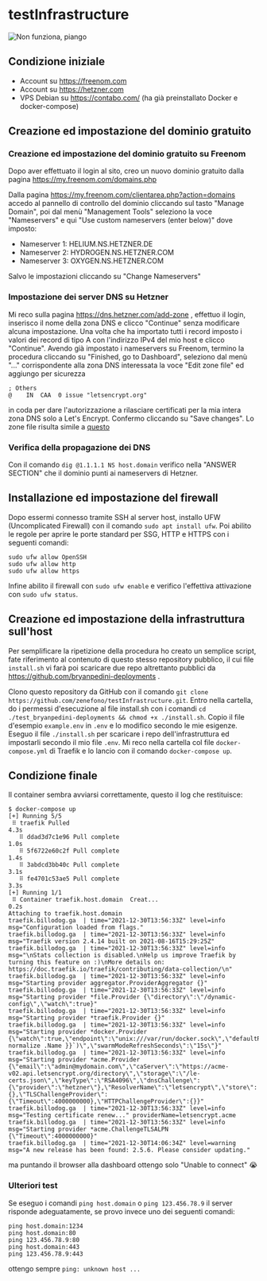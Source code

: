 # testInfrastructure

![Non funziona, piango](https://emojipedia-us.s3.dualstack.us-west-1.amazonaws.com/thumbs/160/mozilla/36/loudly-crying-face_1f62d.png)


## Condizione iniziale

- Account su https://freenom.com
- Account su https://hetzner.com
- VPS Debian su https://contabo.com/ (ha già preinstallato Docker e docker-compose)


## Creazione ed impostazione del dominio gratuito

### Creazione ed impostazione del dominio gratuito su Freenom

Dopo aver effettuato il login al sito, creo un nuovo dominio gratuito dalla pagina https://my.freenom.com/domains.php

Dalla pagina https://my.freenom.com/clientarea.php?action=domains accedo al pannello di controllo del dominio cliccando sul tasto "Manage Domain", poi dal menù "Management Tools" seleziono la voce "Nameservers" e qui "Use custom nameservers (enter below)" dove imposto:
- Nameserver 1: HELIUM.NS.HETZNER.DE
- Nameserver 2: HYDROGEN.NS.HETZNER.COM
- Nameserver 3: OXYGEN.NS.HETZNER.COM

Salvo le impostazioni cliccando su "Change Nameservers"


### Impostazione dei server DNS su Hetzner

Mi reco sulla pagina https://dns.hetzner.com/add-zone , effettuo il login, inserisco il nome della zona DNS e clicco "Continue" senza modificare alcuna impostazione.
Una volta che ha importato tutti i record imposto i valori dei record di tipo A con l'indirizzo IPv4 del mio host e clicco "Continue".
Avendo già impostato i nameservers su Freenom, termino la procedura cliccando su "Finished, go to Dashboard", seleziono dal menù "..." corrispondente alla zona DNS interessata la voce "Edit zone file" ed aggiungo per sicurezza 
```
; Others
@    IN  CAA  0 issue "letsencrypt.org"
```
in coda per dare l'autorizzazione a rilasciare certificati per la mia intera zona DNS solo a Let's Encrypt.
Confermo cliccando su "Save changes". Lo zone file risulta simile a [questo](./zonefile-host.domain.txt)


### Verifica della propagazione dei DNS

Con il comando `dig @1.1.1.1 NS host.domain` verifico nella "ANSWER SECTION" che il dominio punti ai nameservers di Hetzner.


## Installazione ed impostazione del firewall

Dopo essermi connesso tramite SSH al server host, installo UFW (Uncomplicated Firewall) con il comando `sudo apt install ufw`.
Poi abilito le regole per aprire le porte standard per SSG, HTTP e HTTPS con i seguenti comandi:
```
sudo ufw allow OpenSSH
sudo ufw allow http
sudo ufw allow https
```
Infine abilito il firewall con `sudo ufw enable` e verifico l'effettiva attivazione con `sudo ufw status`.


## Creazione ed impostazione della infrastruttura sull'host

Per semplificare la ripetizione della procedura ho creato un semplice script, fate riferimento al contenuto di questo stesso repository pubblico, il cui file `install.sh` vi farà poi scaricare due repo altrettanto pubblici da https://github.com/bryanpedini-deployments .

Clono questo repository da GitHub con il comando `git clone https://github.com/zenefono/testInfrastructure.git`.
Entro nella cartella, do i permessi d'esecuzione al file install.sh con i comandi `cd ./test_bryanpedini-deployments && chmod +x ./install.sh`.
Copio il file d'esempio `example.env` in `.env` e lo modifico secondo le mie esigenze.
Eseguo il file `./install.sh` per scaricare i repo dell'infrastruttura ed impostarli secondo il mio file `.env`.
Mi reco nella cartella col file `docker-compose.yml` di Traefik e lo lancio con il comando `docker-compose up`.


## Condizione finale

Il container sembra avviarsi correttamente, questo il log che restituisce:
```
$ docker-compose up
[+] Running 5/5
 ⠿ traefik Pulled                                                          4.3s
   ⠿ ddad3d7c1e96 Pull complete                                            1.0s
   ⠿ 5f6722e60c2f Pull complete                                            1.4s
   ⠿ 3abdcd3bb40c Pull complete                                            3.1s
   ⠿ fe4701c53ae5 Pull complete                                            3.3s
[+] Running 1/1
 ⠿ Container traefik.host.domain  Creat...                                 0.2s
Attaching to traefik.host.domain
traefik.billodog.ga  | time="2021-12-30T13:56:33Z" level=info msg="Configuration loaded from flags."
traefik.billodog.ga  | time="2021-12-30T13:56:33Z" level=info msg="Traefik version 2.4.14 built on 2021-08-16T15:29:25Z"
traefik.billodog.ga  | time="2021-12-30T13:56:33Z" level=info msg="\nStats collection is disabled.\nHelp us improve Traefik by turning this feature on :)\nMore details on: https://doc.traefik.io/traefik/contributing/data-collection/\n"
traefik.billodog.ga  | time="2021-12-30T13:56:33Z" level=info msg="Starting provider aggregator.ProviderAggregator {}"
traefik.billodog.ga  | time="2021-12-30T13:56:33Z" level=info msg="Starting provider *file.Provider {\"directory\":\"/dynamic-config\",\"watch\":true}"
traefik.billodog.ga  | time="2021-12-30T13:56:33Z" level=info msg="Starting provider *traefik.Provider {}"
traefik.billodog.ga  | time="2021-12-30T13:56:33Z" level=info msg="Starting provider *docker.Provider {\"watch\":true,\"endpoint\":\"unix:///var/run/docker.sock\",\"defaultRule\":\"Host(`{{ normalize .Name }}`)\",\"swarmModeRefreshSeconds\":\"15s\"}"
traefik.billodog.ga  | time="2021-12-30T13:56:33Z" level=info msg="Starting provider *acme.Provider {\"email\":\"admin@mydomain.com\",\"caServer\":\"https://acme-v02.api.letsencrypt.org/directory\",\"storage\":\"/le-certs.json\",\"keyType\":\"RSA4096\",\"dnsChallenge\":{\"provider\":\"hetzner\"},\"ResolverName\":\"letsencrypt\",\"store\":{},\"TLSChallengeProvider\":{\"Timeout\":4000000000},\"HTTPChallengeProvider\":{}}"
traefik.billodog.ga  | time="2021-12-30T13:56:33Z" level=info msg="Testing certificate renew..." providerName=letsencrypt.acme
traefik.billodog.ga  | time="2021-12-30T13:56:33Z" level=info msg="Starting provider *acme.ChallengeTLSALPN {\"Timeout\":4000000000}"
traefik.billodog.ga  | time="2021-12-30T14:06:34Z" level=warning msg="A new release has been found: 2.5.6. Please consider updating."
```
ma puntando il browser alla dashboard ottengo solo "Unable to connect" :sob:


### Ulteriori test

Se eseguo i comandi `ping host.domain` o `ping 123.456.78.9` il server risponde adeguatamente, se provo invece uno dei seguenti comandi:
```
ping host.domain:1234
ping host.domain:80
ping 123.456.78.9:80
ping host.domain:443
ping 123.456.78.9:443
```
ottengo sempre `ping: unknown host ...`
